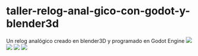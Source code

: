 # taller-relog-anal-gico-con-godot-y-blender3d
Un relog analógico creado en blender3D y programado en Godot Engine
<a href='https://drive.google.com/file/d/1DIAYAv-GvVv5G-RtRYQcdfnFszmtUA89/view?usp=drive_open&amp;usp=embed_facebook&source=ctrlq.org'><img src='https://lh6.googleusercontent.com/khsd1DZuhefacMV6YOdCSMLKacecZpq2yWT18Rdb4GbVSvXHXe5RQdKHNQw=w2400' /></a>
<a href='https://drive.google.com/file/d/1eg6jpzMSa_NNUXrXgjoANNcQomD2Qd91/view?usp=drive_open&amp;usp=embed_facebook&source=ctrlq.org'><img src='https://lh4.googleusercontent.com/vpAVUpYVf1M5J_AjnrWCPkk4pvBa0tcvxVZjE-f0LKOw8zAHGAPxalIODuI=w2400' /></a>
<a href='https://drive.google.com/file/d/188mPEZJXHDEdD3M5LXTAl6twtStfIuKG/view?usp=drive_open&amp;usp=embed_facebook&source=ctrlq.org'><img src='https://lh3.googleusercontent.com/1L6_P5XUWA-mphaCS4WYXaDH5iPKDO5XWFMf2VYgVSY7sUr9qrOu1aPPfZw=w2400' /></a>
<a href='https://drive.google.com/file/d/1XSqU_bG93qfsQhDVd19df2AKdH6ZnSet/view?usp=drive_open&amp;usp=embed_facebook&source=ctrlq.org'><img src='https://lh6.googleusercontent.com/u-r0gyO9GzAP9797EqFcMZGFGDyH7ML705rWrk1NE6m_CNrmdDs5jFfx4jU=w2400' /></a>
